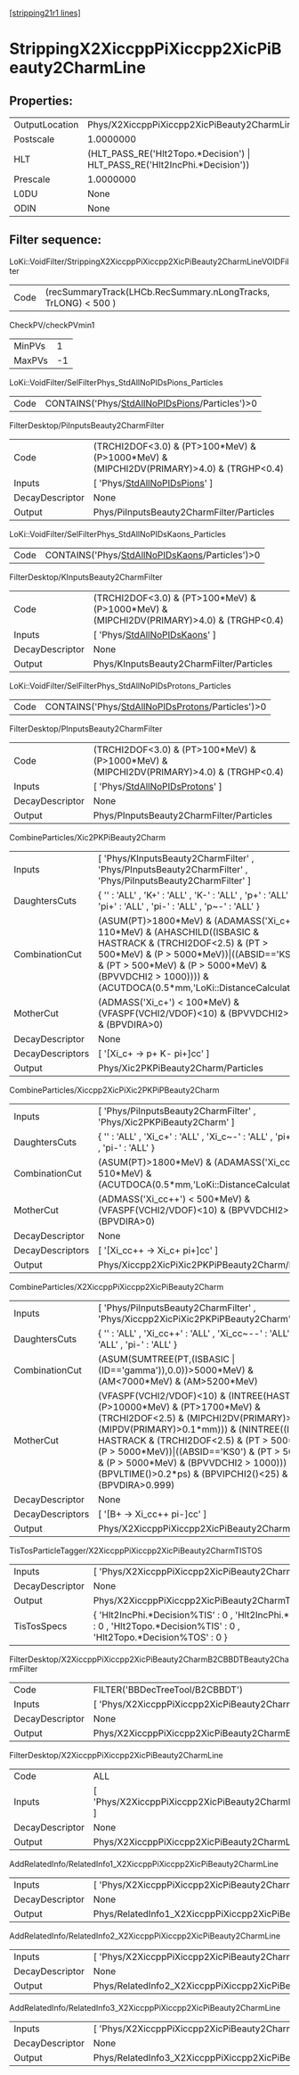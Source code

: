 [[stripping21r1 lines]](./stripping21r1-index)

# StrippingX2XiccppPiXiccpp2XicPiBeauty2CharmLine

## Properties:

|                |                                                                              |
|----------------|------------------------------------------------------------------------------|
| OutputLocation | Phys/X2XiccppPiXiccpp2XicPiBeauty2CharmLine/Particles                        |
| Postscale      | 1.0000000                                                                    |
| HLT            | (HLT_PASS_RE('Hlt2Topo.\*Decision') \| HLT_PASS_RE('Hlt2IncPhi.\*Decision')) |
| Prescale       | 1.0000000                                                                    |
| L0DU           | None                                                                         |
| ODIN           | None                                                                         |

## Filter sequence:

LoKi::VoidFilter/StrippingX2XiccppPiXiccpp2XicPiBeauty2CharmLineVOIDFilter

|      |                                                                |
|------|----------------------------------------------------------------|
| Code | (recSummaryTrack(LHCb.RecSummary.nLongTracks, TrLONG) \< 500 ) |

CheckPV/checkPVmin1

|        |     |
|--------|-----|
| MinPVs | 1   |
| MaxPVs | -1  |

LoKi::VoidFilter/SelFilterPhys_StdAllNoPIDsPions_Particles

|      |                                                                                                      |
|------|------------------------------------------------------------------------------------------------------|
| Code | CONTAINS('Phys/[StdAllNoPIDsPions](./stripping21r1-commonparticles-stdallnopidspions)/Particles')\>0 |

FilterDesktop/PiInputsBeauty2CharmFilter

|                 |                                                                                               |
|-----------------|-----------------------------------------------------------------------------------------------|
| Code            | (TRCHI2DOF\<3.0) & (PT\>100\*MeV) & (P\>1000\*MeV) & (MIPCHI2DV(PRIMARY)\>4.0) & (TRGHP\<0.4) |
| Inputs          | [ 'Phys/[StdAllNoPIDsPions](./stripping21r1-commonparticles-stdallnopidspions)' ]           |
| DecayDescriptor | None                                                                                          |
| Output          | Phys/PiInputsBeauty2CharmFilter/Particles                                                     |

LoKi::VoidFilter/SelFilterPhys_StdAllNoPIDsKaons_Particles

|      |                                                                                                      |
|------|------------------------------------------------------------------------------------------------------|
| Code | CONTAINS('Phys/[StdAllNoPIDsKaons](./stripping21r1-commonparticles-stdallnopidskaons)/Particles')\>0 |

FilterDesktop/KInputsBeauty2CharmFilter

|                 |                                                                                               |
|-----------------|-----------------------------------------------------------------------------------------------|
| Code            | (TRCHI2DOF\<3.0) & (PT\>100\*MeV) & (P\>1000\*MeV) & (MIPCHI2DV(PRIMARY)\>4.0) & (TRGHP\<0.4) |
| Inputs          | [ 'Phys/[StdAllNoPIDsKaons](./stripping21r1-commonparticles-stdallnopidskaons)' ]           |
| DecayDescriptor | None                                                                                          |
| Output          | Phys/KInputsBeauty2CharmFilter/Particles                                                      |

LoKi::VoidFilter/SelFilterPhys_StdAllNoPIDsProtons_Particles

|      |                                                                                                          |
|------|----------------------------------------------------------------------------------------------------------|
| Code | CONTAINS('Phys/[StdAllNoPIDsProtons](./stripping21r1-commonparticles-stdallnopidsprotons)/Particles')\>0 |

FilterDesktop/PInputsBeauty2CharmFilter

|                 |                                                                                               |
|-----------------|-----------------------------------------------------------------------------------------------|
| Code            | (TRCHI2DOF\<3.0) & (PT\>100\*MeV) & (P\>1000\*MeV) & (MIPCHI2DV(PRIMARY)\>4.0) & (TRGHP\<0.4) |
| Inputs          | [ 'Phys/[StdAllNoPIDsProtons](./stripping21r1-commonparticles-stdallnopidsprotons)' ]       |
| DecayDescriptor | None                                                                                          |
| Output          | Phys/PInputsBeauty2CharmFilter/Particles                                                      |

CombineParticles/Xic2PKPiBeauty2Charm

|                  |                                                                                                                                                                                                                                                                                    |
|------------------|------------------------------------------------------------------------------------------------------------------------------------------------------------------------------------------------------------------------------------------------------------------------------------|
| Inputs           | [ 'Phys/KInputsBeauty2CharmFilter' , 'Phys/PInputsBeauty2CharmFilter' , 'Phys/PiInputsBeauty2CharmFilter' ]                                                                                                                                                                      |
| DaughtersCuts    | { '' : 'ALL' , 'K+' : 'ALL' , 'K-' : 'ALL' , 'p+' : 'ALL' , 'pi+' : 'ALL' , 'pi-' : 'ALL' , 'p~-' : 'ALL' }                                                                                                                                                                        |
| CombinationCut   | (ASUM(PT)\>1800\*MeV) & (ADAMASS('Xi_c+') \< 110\*MeV) & (AHASCHILD((ISBASIC & HASTRACK & (TRCHI2DOF\<2.5) & (PT \> 500\*MeV) & (P \> 5000\*MeV))\|((ABSID=='KS0') & (PT \> 500\*MeV) & (P \> 5000\*MeV) & (BPVVDCHI2 \> 1000)))) & (ACUTDOCA(0.5\*mm,'LoKi::DistanceCalculator')) |
| MotherCut        | (ADMASS('Xi_c+') \< 100\*MeV) & (VFASPF(VCHI2/VDOF)\<10) & (BPVVDCHI2\>36) & (BPVDIRA\>0)                                                                                                                                                                                          |
| DecayDescriptor  | None                                                                                                                                                                                                                                                                               |
| DecayDescriptors | [ '[Xi_c+ -\> p+ K- pi+]cc' ]                                                                                                                                                                                                                                                  |
| Output           | Phys/Xic2PKPiBeauty2Charm/Particles                                                                                                                                                                                                                                                |

CombineParticles/Xiccpp2XicPiXic2PKPiPBeauty2Charm

|                  |                                                                                                           |
|------------------|-----------------------------------------------------------------------------------------------------------|
| Inputs           | [ 'Phys/PiInputsBeauty2CharmFilter' , 'Phys/Xic2PKPiBeauty2Charm' ]                                     |
| DaughtersCuts    | { '' : 'ALL' , 'Xi_c+' : 'ALL' , 'Xi_c~-' : 'ALL' , 'pi+' : 'ALL' , 'pi-' : 'ALL' }                       |
| CombinationCut   | (ASUM(PT)\>1800\*MeV) & (ADAMASS('Xi_cc++') \< 510\*MeV) & (ACUTDOCA(0.5\*mm,'LoKi::DistanceCalculator')) |
| MotherCut        | (ADMASS('Xi_cc++') \< 500\*MeV) & (VFASPF(VCHI2/VDOF)\<10) & (BPVVDCHI2\>36) & (BPVDIRA\>0)               |
| DecayDescriptor  | None                                                                                                      |
| DecayDescriptors | [ '[Xi_cc++ -\> Xi_c+ pi+]cc' ]                                                                       |
| Output           | Phys/Xiccpp2XicPiXic2PKPiPBeauty2Charm/Particles                                                          |

CombineParticles/X2XiccppPiXiccpp2XicPiBeauty2Charm

|                  |                                                                                                                                                                                                                                                                                                                                                                                                          |
|------------------|----------------------------------------------------------------------------------------------------------------------------------------------------------------------------------------------------------------------------------------------------------------------------------------------------------------------------------------------------------------------------------------------------------|
| Inputs           | [ 'Phys/PiInputsBeauty2CharmFilter' , 'Phys/Xiccpp2XicPiXic2PKPiPBeauty2Charm' ]                                                                                                                                                                                                                                                                                                                       |
| DaughtersCuts    | { '' : 'ALL' , 'Xi_cc++' : 'ALL' , 'Xi_cc~--' : 'ALL' , 'pi+' : 'ALL' , 'pi-' : 'ALL' }                                                                                                                                                                                                                                                                                                                  |
| CombinationCut   | (ASUM(SUMTREE(PT,(ISBASIC \| (ID=='gamma')),0.0))\>5000\*MeV) & (AM\<7000\*MeV) & (AM\>5200\*MeV)                                                                                                                                                                                                                                                                                                        |
| MotherCut        | (VFASPF(VCHI2/VDOF)\<10) & (INTREE(HASTRACK & (P\>10000\*MeV) & (PT\>1700\*MeV) & (TRCHI2DOF\<2.5) & (MIPCHI2DV(PRIMARY)\>16) & (MIPDV(PRIMARY)\>0.1\*mm))) & (NINTREE((ISBASIC & HASTRACK & (TRCHI2DOF\<2.5) & (PT \> 500\*MeV) & (P \> 5000\*MeV))\|((ABSID=='KS0') & (PT \> 500\*MeV) & (P \> 5000\*MeV) & (BPVVDCHI2 \> 1000))) \> 1) & (BPVLTIME()\>0.2\*ps) & (BPVIPCHI2()\<25) & (BPVDIRA\>0.999) |
| DecayDescriptor  | None                                                                                                                                                                                                                                                                                                                                                                                                     |
| DecayDescriptors | [ '[B+ -\> Xi_cc++ pi-]cc' ]                                                                                                                                                                                                                                                                                                                                                                         |
| Output           | Phys/X2XiccppPiXiccpp2XicPiBeauty2Charm/Particles                                                                                                                                                                                                                                                                                                                                                        |

TisTosParticleTagger/X2XiccppPiXiccpp2XicPiBeauty2CharmTISTOS

|                 |                                                                                                                                       |
|-----------------|---------------------------------------------------------------------------------------------------------------------------------------|
| Inputs          | [ 'Phys/X2XiccppPiXiccpp2XicPiBeauty2Charm' ]                                                                                       |
| DecayDescriptor | None                                                                                                                                  |
| Output          | Phys/X2XiccppPiXiccpp2XicPiBeauty2CharmTISTOS/Particles                                                                               |
| TisTosSpecs     | { 'Hlt2IncPhi.\*Decision%TIS' : 0 , 'Hlt2IncPhi.\*Decision%TOS' : 0 , 'Hlt2Topo.\*Decision%TIS' : 0 , 'Hlt2Topo.\*Decision%TOS' : 0 } |

FilterDesktop/X2XiccppPiXiccpp2XicPiBeauty2CharmB2CBBDTBeauty2CharmFilter

|                 |                                                                            |
|-----------------|----------------------------------------------------------------------------|
| Code            | FILTER('BBDecTreeTool/B2CBBDT')                                            |
| Inputs          | [ 'Phys/X2XiccppPiXiccpp2XicPiBeauty2CharmTISTOS' ]                      |
| DecayDescriptor | None                                                                       |
| Output          | Phys/X2XiccppPiXiccpp2XicPiBeauty2CharmB2CBBDTBeauty2CharmFilter/Particles |

FilterDesktop/X2XiccppPiXiccpp2XicPiBeauty2CharmLine

|                 |                                                                          |
|-----------------|--------------------------------------------------------------------------|
| Code            | ALL                                                                      |
| Inputs          | [ 'Phys/X2XiccppPiXiccpp2XicPiBeauty2CharmB2CBBDTBeauty2CharmFilter' ] |
| DecayDescriptor | None                                                                     |
| Output          | Phys/X2XiccppPiXiccpp2XicPiBeauty2CharmLine/Particles                    |

AddRelatedInfo/RelatedInfo1_X2XiccppPiXiccpp2XicPiBeauty2CharmLine

|                 |                                                                    |
|-----------------|--------------------------------------------------------------------|
| Inputs          | [ 'Phys/X2XiccppPiXiccpp2XicPiBeauty2CharmLine' ]                |
| DecayDescriptor | None                                                               |
| Output          | Phys/RelatedInfo1_X2XiccppPiXiccpp2XicPiBeauty2CharmLine/Particles |

AddRelatedInfo/RelatedInfo2_X2XiccppPiXiccpp2XicPiBeauty2CharmLine

|                 |                                                                    |
|-----------------|--------------------------------------------------------------------|
| Inputs          | [ 'Phys/X2XiccppPiXiccpp2XicPiBeauty2CharmLine' ]                |
| DecayDescriptor | None                                                               |
| Output          | Phys/RelatedInfo2_X2XiccppPiXiccpp2XicPiBeauty2CharmLine/Particles |

AddRelatedInfo/RelatedInfo3_X2XiccppPiXiccpp2XicPiBeauty2CharmLine

|                 |                                                                    |
|-----------------|--------------------------------------------------------------------|
| Inputs          | [ 'Phys/X2XiccppPiXiccpp2XicPiBeauty2CharmLine' ]                |
| DecayDescriptor | None                                                               |
| Output          | Phys/RelatedInfo3_X2XiccppPiXiccpp2XicPiBeauty2CharmLine/Particles |
